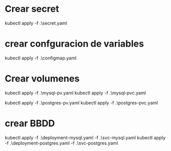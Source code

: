 # Crear secret  
 kubectl apply -f .\secret.yaml

# crear confguracion de variables 
 kubectl apply -f .\configmap.yaml

# Crear volumenes 
kubectl apply -f .\mysql-pv.yaml 
 kubectl apply -f .\mysql-pvc.yaml

 kubectl apply -f .\postgres-pv.yaml 
 kubectl apply -f .\postgres-pvc.yaml
# crear BBDD
kubectl apply -f .\deployment-mysql.yaml -f .\svc-mysql.yaml
kubectl apply -f .\deployment-postgres.yaml -f .\svc-postgres.yaml


